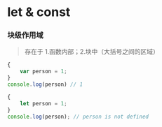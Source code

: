 # let & const
### 块级作用域
> 存在于 1.函数内部；2.块中（大括号之间的区域）
```javascript
{
    var person = 1;
}
console.log(person) // 1

{
    let person = 1;
}
console.log(person); // person is not defined
```